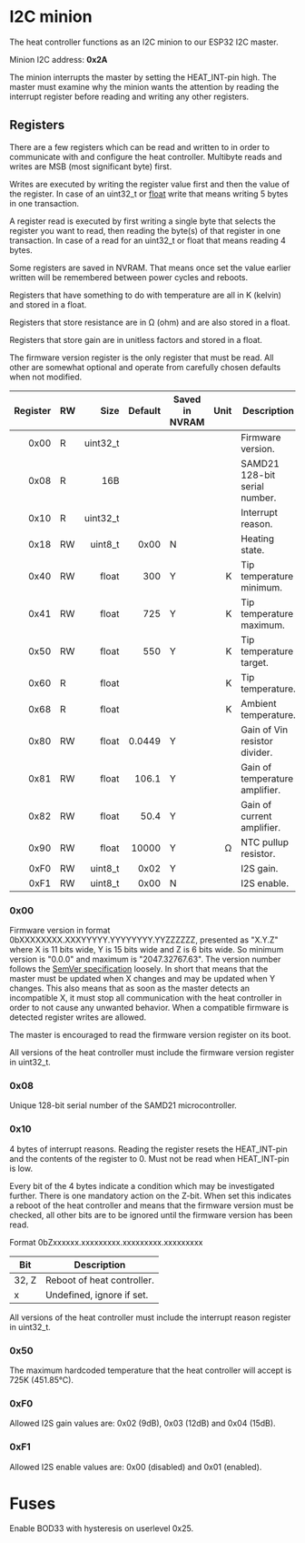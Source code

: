 # I2C minion

The heat controller functions as an I2C minion to our ESP32 I2C master.

Minion I2C address: **0x2A**

The minion interrupts the master by setting the HEAT_INT-pin high. The master must examine why the minion wants the attention by reading the interrupt register before reading and writing any other registers.

## Registers

There are a few registers which can be read and written to in order to communicate with and configure the heat controller. Multibyte reads and writes are MSB (most significant byte) first.

Writes are executed by writing the register value first and then the value of the register. In case of an uint32_t or [float](https://en.wikipedia.org/wiki/Single-precision_floating-point_format) write that means writing 5 bytes in one transaction.

A register read is executed by first writing a single byte that selects the register you want to read, then reading the byte(s) of that register in one transaction. In case of a read for an uint32_t or float that means reading 4 bytes.

Some registers are saved in NVRAM. That means once set the value earlier written will be remembered between power cycles and reboots.

Registers that have something to do with temperature are all in K (kelvin) and stored in a float.

Registers that store resistance are in Ω (ohm) and are also stored in a float.

Registers that store gain are in unitless factors and stored in a float.

The firmware version register is the only register that must be read. All other are somewhat optional and operate from carefully chosen defaults when not modified.

| Register  | RW    | Size      | Default   | Saved in NVRAM    | Unit  | Description                               |
| --:       | --    | --:       | --:       | --                | --:   | --                                        |
| 0x00      | R     | uint32_t  |           |                   |       | Firmware version.                         |
| 0x08      | R     | 16B       |           |                   |       | SAMD21 128-bit serial number.             |
| 0x10      | R     | uint32_t  |           |                   |       | Interrupt reason.                         |
| 0x18      | RW    | uint8_t   | 0x00      | N                 |       | Heating state.                            |
| 0x40      | RW    | float     | 300       | Y                 | K     | Tip temperature minimum.                  |
| 0x41      | RW    | float     | 725       | Y                 | K     | Tip temperature maximum.                  |
| 0x50      | RW    | float     | 550       | Y                 | K     | Tip temperature target.                   |
| 0x60      | R     | float     |           |                   | K     | Tip temperature.                          |
| 0x68      | R     | float     |           |                   | K     | Ambient temperature.                      |
| 0x80      | RW    | float     | 0.0449    | Y                 |       | Gain of Vin resistor divider.             |
| 0x81      | RW    | float     | 106.1     | Y                 |       | Gain of temperature amplifier.            |
| 0x82      | RW    | float     | 50.4      | Y                 |       | Gain of current amplifier.                |
| 0x90      | RW    | float     | 10000     | Y                 | Ω     | NTC pullup resistor.                      |
| 0xF0      | RW    | uint8_t   | 0x02      | Y                 |       | I2S gain.                                 |
| 0xF1      | RW    | uint8_t   | 0x00      | N                 |       | I2S enable.                               |

### 0x00

Firmware version in format 0bXXXXXXXX.XXXYYYYY.YYYYYYYY.YYZZZZZZ, presented as "X.Y.Z" where X is 11 bits wide, Y is 15 bits wide and Z is 6 bits wide. So minimum version is "0.0.0" and maximum is "2047.32767.63". The version number follows the [SemVer specification](https://semver.org/) loosely. In short that means that the master must be updated when X changes and may be updated when Y changes. This also means that as soon as the master detects an incompatible X, it must stop all communication with the heat controller in order to not cause any unwanted behavior. When a compatible firmware is detected register writes are allowed.

The master is encouraged to read the firmware version register on its boot.

All versions of the heat controller must include the firmware version register in uint32_t.

### 0x08

Unique 128-bit serial number of the SAMD21 microcontroller.

### 0x10

4 bytes of interrupt reasons. Reading the register resets the HEAT_INT-pin and the contents of the register to 0. Must not be read when HEAT_INT-pin is low.

Every bit of the 4 bytes indicate a condition which may be investigated further. There is one mandatory action on the Z-bit. When set this indicates a reboot of the heat controller and means that the firmware version must be checked, all other bits are to be ignored until the firmware version has been read.

Format 0bZxxxxxx.xxxxxxxxx.xxxxxxxxx.xxxxxxxxx

| Bit   | Description                   |
| --    | --                            |
| 32, Z | Reboot of heat controller.    |
| x     | Undefined, ignore if set.     |

All versions of the heat controller must include the interrupt reason register in uint32_t.

### 0x50

The maximum hardcoded temperature that the heat controller will accept is 725K (451.85°C).

### 0xF0

Allowed I2S gain values are: 0x02 (9dB), 0x03 (12dB) and 0x04 (15dB).

### 0xF1

Allowed I2S enable values are: 0x00 (disabled) and 0x01 (enabled).

# Fuses

Enable BOD33 with hysteresis on userlevel 0x25.

